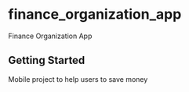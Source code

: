 # finance_organization_app

Finance Organization App

## Getting Started

Mobile project to help users to save money
